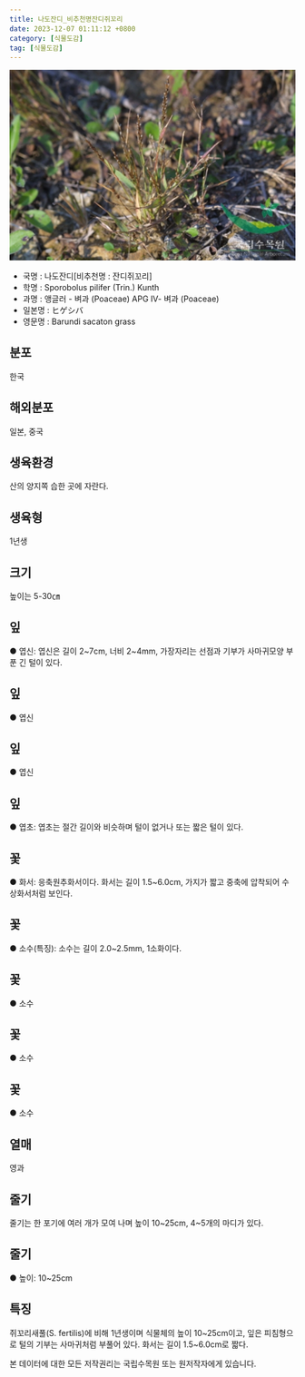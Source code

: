 ```yaml
---
title: 나도잔디_비추천명잔디쥐꼬리
date: 2023-12-07 01:11:12 +0800
category: [식물도감]
tag: [식물도감]
---
```




![나도잔디[비추천명 : 잔디쥐꼬리]](/assets/img/fileUpload/plants/basic/Gramineae/Sporobolus/14755/1_th2.JPG)
- 국명 : 나도잔디[비추천명 : 잔디쥐꼬리]
- 학명 : Sporobolus pilifer (Trin.) Kunth
- 과명 : 앵글러 - 벼과 (Poaceae) APG Ⅳ- 벼과 (Poaceae)
- 일본명 : ヒゲシバ
- 영문명 : Barundi sacaton grass


## 분포
한국
## 해외분포
일본, 중국
## 생육환경
산의 양지쪽 습한 곳에 자란다.
## 생육형
1년생
## 크기
높이는 5-30㎝
## 잎
● 엽신: 엽신은 길이 2~7cm, 너비 2~4mm, 가장자리는 선점과 기부가 사마귀모양 부푼 긴 털이 있다.
## 잎
● 엽신
## 잎
● 엽신
## 잎
● 엽초: 엽초는 절간 길이와 비슷하며 털이 없거나 또는 짧은 털이 있다.
## 꽃
● 화서: 응축원추화서이다. 화서는 길이 1.5~6.0cm, 가지가 짧고 중축에 압착되어 수상화서처럼 보인다.
## 꽃
● 소수(특징): 소수는 길이 2.0~2.5mm, 1소화이다.
## 꽃
● 소수
## 꽃
● 소수
## 꽃
● 소수
## 열매
영과
## 줄기
줄기는 한 포기에 여러 개가 모여 나며 높이 10~25cm, 4~5개의 마디가 있다.
## 줄기
● 높이: 10~25cm
## 특징
쥐꼬리새풀(S. fertilis)에 비해 1년생이며 식물체의 높이 10~25cm이고, 잎은 피침형으로 털의 기부는 사마귀처럼 부풀어 있다. 화서는 길이 1.5~6.0cm로 짧다.






본 데이터에 대한 모든 저작권리는 국립수목원 또는 원저작자에게 있습니다.
